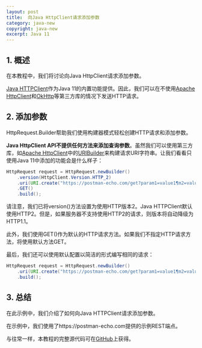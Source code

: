```yaml
---
layout: post
title:  向Java HttpClient请求添加参数
category: java-new
copyright: java-new
excerpt: Java 11
---
```


## 1. 概述

在本教程中，我们将讨论向Java HttpClient请求添加参数。

[Java HTTPClient](https://www.baeldung.com/java-9-http-client)作为Java 11的内置功能提供。因此，我们可以在不使用[Apache HttpClient](https://www.baeldung.com/httpclient-guide)和[OkHttp](https://www.baeldung.com/guide-to-okhttp)等第三方库的情况下发送HTTP请求。

## 2. 添加参数

HttpRequest.Builder帮助我们使用构建器模式轻松创建HTTP请求和添加参数。

**Java HttpClient API不提供任何方法来添加查询参数**。虽然我们可以使用第三方库，如[Apache HttpClient](https://www.baeldung.com/httpclient-guide)中的[URIBuilder](https://www.drafts.baeldung.com/apache-httpclient-parameters#add-parameters-to-httpclient-requests-using-uribuilder)来构建请求URI字符串。让我们看看只使用Java 11中添加的功能会是什么样子：

```java
HttpRequest request = HttpRequest.newBuilder()
    .version(HttpClient.Version.HTTP_2)
    .uri(URI.create("https://postman-echo.com/get?param1=value1¶m2=value2"))
    .GET()
    .build();
```

请注意，我们已将version()方法设置为使用HTTP版本2。Java HTTPClient默认使用HTTP2。但是，如果服务器不支持使用HTTP2的请求，则版本将自动降级为HTTP1.1。

此外，我们使用GET()作为默认的HTTP请求方法。如果我们不指定HTTP请求方法，将使用默认方法GET。

最后，我们还可以使用默认配置以简洁的形式编写相同的请求：

```java
HttpRequest request = HttpRequest.newBuilder()
    .uri(URI.create("https://postman-echo.com/get?param1=value1¶m2=value2"))
    .build();
```

## 3. 总结

在此示例中，我们介绍了如何向Java HTTPClient请求添加参数。

在示例中，我们使用了https://postman-echo.com提供的示例REST端点。

与往常一样，本教程的完整源代码可在[GitHub](https://github.com/tuyucheng7/taketoday-tutorial4j/tree/master/java-core-modules/java-11-3)上获得。